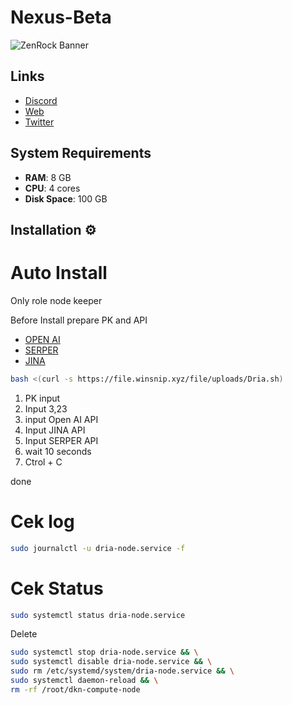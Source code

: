 # Nexus-Beta

![ZenRock Banner](https://pbs.twimg.com/profile_banners/1741850179068678144/1723531251/1500x500)

## Links
- [Discord](https://discord.gg/dria)
- [Web](https://dria.co/)
- [Twitter](https://x.com/driaforall/)


## System Requirements

- **RAM**: 8 GB
- **CPU**: 4 cores
- **Disk Space**: 100 GB

## Installation ⚙️

# Auto Install
Only role node keeper

Before Install
prepare PK
and API
- [OPEN AI](https://platform.openai.com/api-keys)
- [SERPER](https://serper.dev/api-key)
- [JINA](https://jina.ai/embeddings/)

```bash
bash <(curl -s https://file.winsnip.xyz/file/uploads/Dria.sh)
```
1. PK input
2. Input 3,23
3. input Open AI API 
4. Input JINA API 
5. Input SERPER API 
6. wait 10 seconds
7. Ctrol + C

done

# Cek log
```bash
sudo journalctl -u dria-node.service -f
```

# Cek Status
```bash
sudo systemctl status dria-node.service
```

Delete
```bash
sudo systemctl stop dria-node.service && \
sudo systemctl disable dria-node.service && \
sudo rm /etc/systemd/system/dria-node.service && \
sudo systemctl daemon-reload && \
rm -rf /root/dkn-compute-node
```
